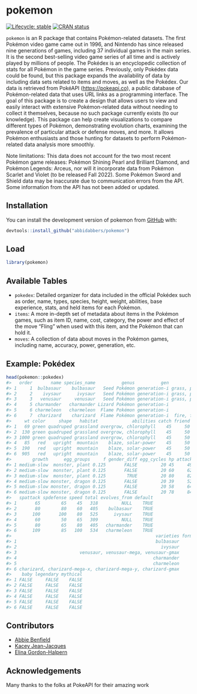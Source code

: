 
<!-- README.md is generated from README.Rmd. Please edit that file -->

# pokemon

<!-- badges: start -->

[![Lifecycle:
stable](https://img.shields.io/badge/lifecycle-stable-brightgreen.svg)](https://lifecycle.r-lib.org/articles/stages.html#stable)
[![CRAN
status](https://www.r-pkg.org/badges/version/pokemon)](https://CRAN.R-project.org/package=pokemon)
<!-- badges: end -->

`pokemon` is an R package that contains Pokémon-related datasets. The
first Pokémon video game came out in 1996, and Nintendo has since
released nine generations of games, including 37 individual games in the
main series. It is the second best-selling video game series of all time
and is actively played by millions of people. The Pokédex is an
encyclopedic collection of stats for all Pokémon in the game series.
Previously, only Pokédex data could be found, but this package expands
the availability of data by including data sets related to items and
moves, as well as the Pokédex. Our data is retrieved from PokéAPI
(<https://pokeapi.co>), a public database of Pokémon-related data that
uses URL links as a programming interface. The goal of this package is
to create a design that allows users to view and easily interact with
extensive Pokémon-related data without needing to collect it themselves,
because no such package currently exists (to our knowledge). This
package can help create visualizations to compare different types of
Pokémon, demonstrating evolution charts, examining the prevalence of
particular attack or defense moves, and more. It allows Pokémon
enthusiasts and those hunting for datasets to perform Pokémon-related
data analysis more smoothly.

Note limitations: This data does not account for the two most recent
Pokémon game releases: Pokémon Shining Pearl and Brilliant Diamond, and
Pokémon Legends: Arceus, nor will it incorporate data from Pokémon
Scarlet and Violet (to be released Fall 2022). Some Pokémon Sword and
Shield data may be inaccurate due to communication errors from the API.
Some information from the API has not been added or updated.

## Installation

You can install the development version of pokemon from
[GitHub](https://github.com/) with:

``` r
devtools::install_github("abbidabbers/pokemon")
```

## Load

``` r
library(pokemon)
```

## Available Tables

-   `pokedex`: Detailed organizer for data included in the official
    Pokédex such as order, name, types, species, height, weight,
    abilities, base experience, stats, and held items for each Pokémon.
-   `items`: A more in-depth set of metadata about items in the Pokémon
    games, such as item ID, name, cost, category, the power and effect
    of the move “Fling” when used with this item, and the Pokémon that
    can hold it.
-   `moves`: A collection of data about moves in the Pokémon games,
    including name, accuracy, power, generation, etc.

## Example: Pokédex

``` r
head(pokemon::pokedex)
#>   order       name species_name          genus          gen          type ht
#> 1     1  bulbasaur    bulbasaur   Seed Pokémon generation-i grass, poison  7
#> 2     2    ivysaur      ivysaur   Seed Pokémon generation-i grass, poison 10
#> 3     3   venusaur     venusaur   Seed Pokémon generation-i grass, poison 20
#> 4     5 charmander   charmander Lizard Pokémon generation-i          fire  6
#> 5     6 charmeleon   charmeleon  Flame Pokémon generation-i          fire 11
#> 6     7  charizard    charizard  Flame Pokémon generation-i  fire, flying 17
#>     wt color     shape   habitat             abilities catch friend exp
#> 1   69 green quadruped grassland overgrow, chlorophyll    45     50  64
#> 2  130 green quadruped grassland overgrow, chlorophyll    45     50 142
#> 3 1000 green quadruped grassland overgrow, chlorophyll    45     50 263
#> 4   85   red   upright  mountain    blaze, solar-power    45     50  62
#> 5  190   red   upright  mountain    blaze, solar-power    45     50 142
#> 6  905   red   upright  mountain    blaze, solar-power    45     50 267
#>        growth      egg_groups     f gender_diff egg_cycles hp attack defense
#> 1 medium-slow  monster, plant 0.125       FALSE         20 45     49      49
#> 2 medium-slow  monster, plant 0.125       FALSE         20 60     62      63
#> 3 medium-slow  monster, plant 0.125        TRUE         20 80     82      83
#> 4 medium-slow monster, dragon 0.125       FALSE         20 39     52      43
#> 5 medium-slow monster, dragon 0.125       FALSE         20 58     64      58
#> 6 medium-slow monster, dragon 0.125       FALSE         20 78     84      78
#>   spattack spdefense speed total evolves_from default
#> 1       65        65    45   318         NULL    TRUE
#> 2       80        80    60   405    bulbasaur    TRUE
#> 3      100       100    80   525      ivysaur    TRUE
#> 4       60        50    65   309         NULL    TRUE
#> 5       80        65    80   405   charmander    TRUE
#> 6      109        85   100   534   charmeleon    TRUE
#>                                                       varieties form_switch
#> 1                                                     bulbasaur       FALSE
#> 2                                                       ivysaur       FALSE
#> 3                        venusaur, venusaur-mega, venusaur-gmax        TRUE
#> 4                                                    charmander       FALSE
#> 5                                                    charmeleon       FALSE
#> 6 charizard, charizard-mega-x, charizard-mega-y, charizard-gmax        TRUE
#>    baby legendary mythical
#> 1 FALSE     FALSE    FALSE
#> 2 FALSE     FALSE    FALSE
#> 3 FALSE     FALSE    FALSE
#> 4 FALSE     FALSE    FALSE
#> 5 FALSE     FALSE    FALSE
#> 6 FALSE     FALSE    FALSE
```

## Contributors

-   [Abbie Benfield](https://github.com/abbidabbers)
-   [Kacey Jean-Jacques](https://github.com/kaceyjj)
-   [Elina Gordon-Halpern](https://github.com/egordonhalpern)

## Acknowledgements

Many thanks to the folks at PokeAPI for their amazing work

